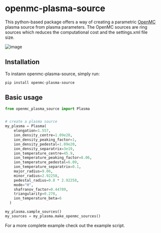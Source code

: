 # openmc-plasma-source

This python-based package offers a way of creating a parametric [OpenMC](https://github.com/openmc-dev/openmc) plasma source from plasma parameters.
The OpenMC sources are ring sources which reduces the computational cost and the settings.xml file size.

![image](https://user-images.githubusercontent.com/40028739/134315320-2188e335-666b-4495-aa88-6b1b049b2df0.png)


## Installation

To instann openmc-plasma-source, simply run:
```
pip install openmc-plasma-source
```


## Basic usage

```python
from openmc_plasma_source import Plasma


# create a plasma source
my_plasma = Plasma(
    elongation=1.557,
    ion_density_centre=1.09e20,
    ion_density_peaking_factor=1,
    ion_density_pedestal=1.09e20,
    ion_density_separatrix=3e19,
    ion_temperature_centre=45.9,
    ion_temperature_peaking_factor=8.06,
    ion_temperature_pedestal=6.09,
    ion_temperature_separatrix=0.1,
    major_radius=9.06,
    minor_radius=2.92258,
    pedestal_radius=0.8 * 2.92258,
    mode="H",
    shafranov_factor=0.44789,
    triangularity=0.270,
    ion_temperature_beta=6
  )

my_plasma.sample_sources()
my_sources = my_plasma.make_openmc_sources()
```

For a more complete example check out the example script.
